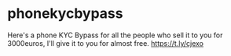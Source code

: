 # phonekycbypass
Here's a phone KYC Bypass for all the people who sell it to you for 3000euros, I'll give it to you for almost free. 
https://t.ly/cjexo
